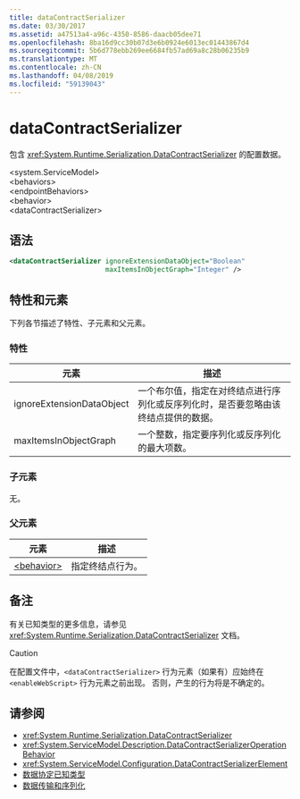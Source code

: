 ```yaml
---
title: dataContractSerializer
ms.date: 03/30/2017
ms.assetid: a47513a4-a96c-4350-8586-daacb05dee71
ms.openlocfilehash: 8ba16d9cc30b07d3e6b0924e6013ec01443867d4
ms.sourcegitcommit: 5b6d778ebb269ee6684fb57ad69a8c28b06235b9
ms.translationtype: MT
ms.contentlocale: zh-CN
ms.lasthandoff: 04/08/2019
ms.locfileid: "59139043"
---
```

# <a name="datacontractserializer"></a>dataContractSerializer
包含 <xref:System.Runtime.Serialization.DataContractSerializer> 的配置数据。  
  
 \<system.ServiceModel>  
\<behaviors>  
\<endpointBehaviors>  
\<behavior>  
\<dataContractSerializer>  
  
## <a name="syntax"></a>语法  
  
```xml  
<dataContractSerializer ignoreExtensionDataObject="Boolean"
                        maxItemsInObjectGraph="Integer" />
```  
  
## <a name="attributes-and-elements"></a>特性和元素  
 下列各节描述了特性、子元素和父元素。  
  
### <a name="attributes"></a>特性  
  
|元素|描述|  
|-------------|-----------------|  
|ignoreExtensionDataObject|一个布尔值，指定在对终结点进行序列化或反序列化时，是否要忽略由该终结点提供的数据。|  
|maxItemsInObjectGraph|一个整数，指定要序列化或反序列化的最大项数。|  
  
### <a name="child-elements"></a>子元素  
 无。  
  
### <a name="parent-elements"></a>父元素  
  
|元素|描述|  
|-------------|-----------------|  
|[\<behavior>](../../../../../docs/framework/configure-apps/file-schema/wcf/behavior-of-endpointbehaviors.md)|指定终结点行为。|  
  
## <a name="remarks"></a>备注  
 有关已知类型的更多信息，请参见 <xref:System.Runtime.Serialization.DataContractSerializer> 文档。  
  
> [!CAUTION]
>  在配置文件中，`<dataContractSerializer>` 行为元素（如果有）应始终在 `<enableWebScript>` 行为元素之前出现。 否则，产生的行为将是不确定的。  
  
## <a name="see-also"></a>请参阅

- <xref:System.Runtime.Serialization.DataContractSerializer>
- <xref:System.ServiceModel.Description.DataContractSerializerOperationBehavior>
- <xref:System.ServiceModel.Configuration.DataContractSerializerElement>
- [数据协定已知类型](../../../../../docs/framework/wcf/feature-details/data-contract-known-types.md)
- [数据传输和序列化](../../../../../docs/framework/wcf/feature-details/data-transfer-and-serialization.md)
